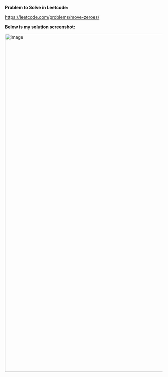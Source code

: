**Problem to Solve in Leetcode:**

https://leetcode.com/problems/move-zeroes/

**Below is my solution screenshot:**

<img width="1920" height="1080" alt="image" src="https://github.com/user-attachments/assets/9ee0b224-2f32-4671-ade0-182206b9a7ba" />
